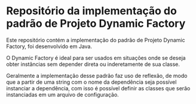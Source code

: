 # Repositório da implementação do padrão de Projeto Dynamic Factory

Este repositório contém a implementação do padrão de Projeto Dynamic Factory, foi desenvolvido em Java.

O Dynamic Factory é ideal para ser usados em situações onde se deseja obter instâncias sem depender direta ou inderetamente de sua classe. 

Geralmente a implementação desse padrão faz uso de reflexão, de modo que a partir de uma string com o nome da dependência seja possível instanciar a dependência,
com isso é possível definir as classes que serão instanciadas em um arquivo de configuração.